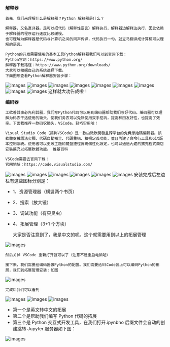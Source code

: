 **解释器**

    首先，我们来理解什么是解释器？Python 解释器是什么？

    解释器，又名直译器。是可以把代码（解释性语言）解释执行，解释器边解释边执行，因此依赖于解释器的程序运行速度比较缓慢。
    也可理解为解释器是代码与计算机之间的同声传译，代码执行一句，就立马翻译成计算机可以理解的语言。

    Python的开发需要使用的基本工具Python解释器我们可以到官网下载：
    Python官网：https://www.python.org/
    解释器下载路径：https://www.python.org/downloads/
    大家可以根据自己的系统选择下载。
    下面图形查看Python解释器安装步骤：

![images](./images/img0011.png)
![images](./images/img001.png)
![images](./images/img002.png)
![images](./images/img003.png)
![images](./images/img004.png)
![images](./images/img005.png)
![images](./images/img006.png)
![images](./images/img007.png)
![images](./images/img008.png)
这样就大功告成啦！

**编码器**

    工欲善其事必先利其器，我们写Python代码可以用到编码器帮助我们写好代码。编码器可以理解为码农干活使用的锄头，使我们务农可以免除使用双手挖坑，提高种田友好性，也提高了效率。下面我推荐一款码农锄头，VSCode。轻巧实用哈！

    Visual Studio Code（简称VSCode）是一款由微軟開發且跨平台的免費原始碼編輯器。該軟體支援語法突顯、代碼自動補全、代碼重構、檢視定義功能，並且內建了命令行工具和Git版本控制系統。使用者可以更改主題和鍵盤捷徑實現個性化設定，也可以通過內建的擴充程式商店安裝擴充以拓展軟體功能。 維基百科

    VSCode需要去官网下载：
    官网地址：https://code.visualstudio.com/

![images](./images/img009.png)
![images](./images/img010.png)
![images](./images/img011.png)
![images](./images/img012.png)
![images](./images/img013.png)
![images](./images/img014.png)
安装完成后左边栏有这些图标分别是：

- 1、资源管理器（横竖两个书页）
- 2、搜索（放大镜）
- 3、调试功能（有只臭虫）
- 4、拓展管理（3+1 个方块）

  大家是否注意到了，我是中文的呢。这个就需要用到以上的拓展管理

![images](./images/img015.png)

    然后关掉 VSCode 重新打开就可以了（注意不是重启电脑哈）

    接下来，我们需要给编码器做Python的配置。我们需要给VSCode装上可以编码Python的拓展，我们到拓展管理安装：如图

![images](./images/img016.png)

    完成后我们可以看到

![images](./images/img017.png)
![images](./images/img018.png)
![images](./images/img019.png)

- 第一个是英文转中文的拓展
- 第二个是帮助我们编写 Python 代码的拓展
- 第三个是 Python 交互式开发工具，在我们打开.ipynbho 后缀文件会自动的创建跳转 Jupyter 服务器如下图：

![images](./images/img020.png)
